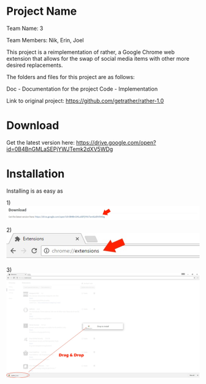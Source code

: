 # Project Name

Team Name: 3

Team Members: Nik, Erin, Joel


This project is a reimplementation of rather, a Google Chrome web extension that allows for the swap of social media items with other more desired replacements.

The folders and files for this project are as follows:

Doc - Documentation for the project
Code - Implementation


Link to original project: https://github.com/getrather/rather-1.0

# Download
Get the latest version here: https://drive.google.com/open?id=0B4BnGMLaSEPjYWJTemk2dXV5WDg

# Installation

Installing is as easy as

1)![Alt text](/ReferenceMaterial/install-1.jpg?raw=true "Install 1")

2)![Alt text](/ReferenceMaterial/install-2.jpg?raw=true "Install 2")

3)![Alt text](/ReferenceMaterial/install-3.jpg?raw=true "Install 3")